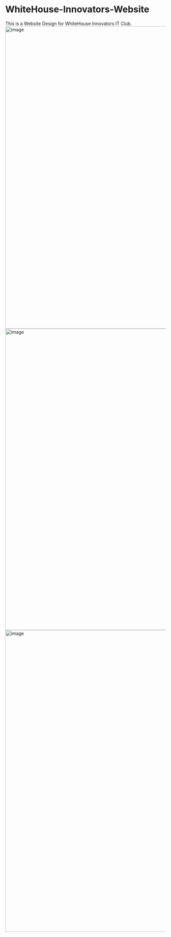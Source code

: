 # WhiteHouse-Innovators-Website
This is a Website Design for WhiteHouse Innovators IT Club.
<img width="948" alt="image" src="https://github.com/user-attachments/assets/d4cf1c7e-dc29-4a9a-a7a4-55bed72c42c1" />
<img width="945" alt="image" src="https://github.com/user-attachments/assets/a8a3861e-b5b4-45eb-9fe9-0979f091233d" />
<img width="946" alt="image" src="https://github.com/user-attachments/assets/f020b99b-73a5-46de-bdbc-11ef87c44b8c" />


